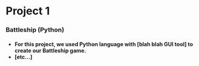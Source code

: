 # Project 1
<h3> Battleship (Python)</h3>
<h4>
    <ul>
        <li> For this project, we used Python language with [blah blah GUI tool] to create our Battleship game. </li>
        <li> [etc...] </li>
    </ul>
</h4>




